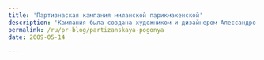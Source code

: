 ```yaml
---
title: 'Партизнаская кампания миланской парикмахенской'
description: 'Кампания была создана художником и дизайнером Алессандро Асеррой для элитной парикмахерской в Милане, под названием &quot;Дети улицы&quot; - Les garcons de la rue. В ходе кампании двое были одеты в костюмы волоса и ножниц, и волос убегал от ножниц-преследователя.'
permalink: /ru/pr-blog/partizanskaya-pogonya
date: 2009-05-14

---
```


<object width="425" height="344"><param name="movie" value="https://www.youtube.com/v/z0kGyg3qLcQ&hl=ru&fs=1"></param><param name="allowFullScreen" value="true"></param><param name="allowscriptaccess" value="always"></param><embed src="https://www.youtube.com/v/z0kGyg3qLcQ&amp;hl=ru&amp;fs=1" type="application/x-shockwave-flash" allowscriptaccess="always" allowfullscreen="true" width="425" height="344"></embed></object>

